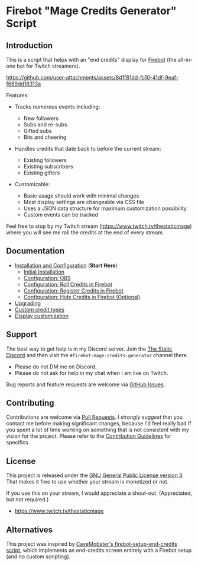 # Firebot "Mage Credits Generator" Script

## Introduction

This is a script that helps with an "end credits" display for [Firebot](https://firebot.app/) (the all-in-one bot for Twitch streamers).

https://github.com/user-attachments/assets/8d1f81dd-fc10-41df-9eaf-f689dd18313a

Features:

- Tracks numerous events including:
  - New followers
  - Subs and re-subs
  - Gifted subs
  - Bits and cheering

- Handles credits that date back to before the current stream:
  - Existing followers
  - Existing subscribers
  - Existing gifters

- Customizable:
  - Basic usage should work with minimal changes
  - Most display settings are changeable via CSS file
  - Uses a JSON data structure for maximum customization possibility
  - Custom events can be tracked

Feel free to stop by my Twitch stream (<https://www.twitch.tv/thestaticmage>) where you will see me roll the credits at the end of every stream.

## Documentation

- [Installation and Configuration](/doc/installation.md) (**Start Here**)
  - [Initial Installation](/doc/installation.md#initial-installation)
  - [Configuration: OBS](/doc/installation.md#configuration-obs)
  - [Configuration: Roll Credits in Firebot](/doc/installation.md#configuration-roll-credits-in-firebot)
  - [Configuration: Register Credits in Firebot](/doc/installation.md#configuration-register-credits-in-firebot)
  - [Configuration: Hide Credits in Firebot (Optional)](/doc/installation.md#configuration-hide-credits-in-firebot-optional)
- [Upgrading](/doc/upgrading.md)
- [Custom credit types](/doc/custom-credits.md)
- [Display customization](/doc/display-customization.md)

## Support

The best way to get help is in my Discord server. Join the [The Static Discord](https://discord.gg/WdJaz8439X) and then visit the `#firebot-mage-credits-generator` channel there.

- Please do not DM me on Discord.
- Please do not ask for help in my chat when I am live on Twitch.

Bug reports and feature requests are welcome via [GitHub Issues](https://github.com/TheStaticMage/firebot-mage-credits-generator/issues).

## Contributing

Contributions are welcome via [Pull Requests](https://github.com/TheStaticMage/firebot-mage-credits-generator/pulls). I _strongly suggest_ that you contact me before making significant changes, because I'd feel really bad if you spent a lot of time working on something that is not consistent with my vision for the project. Please refer to the [Contribution Guidelines](/.github/contributing.md) for specifics.

## License

This project is released under the [GNU General Public License version 3](/LICENSE). That makes it free to use whether your stream is monetized or not.

If you use this on your stream, I would appreciate a shout-out. (Appreciated, but not required.)

- <https://www.twitch.tv/thestaticmage>

## Alternatives

This project was inspired by [CaveMobster's firebot-setup-end-credits script](https://github.com/CaveMobster/firebot-setup-end-credits), which implements an end-credits screen entirely with a Firebot setup (and no custom scripting).
